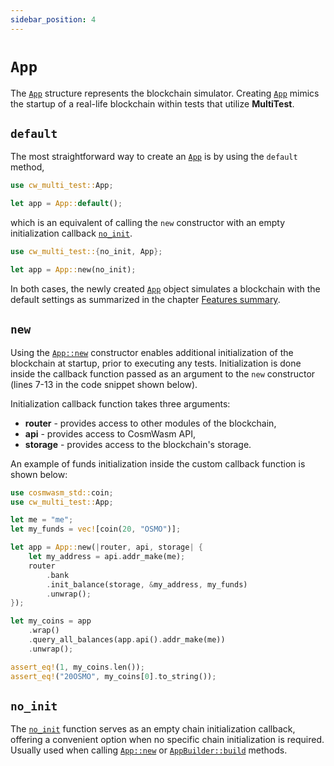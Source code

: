 ```yaml
---
sidebar_position: 4
---
```



# `App`

The [`App`][App] structure represents the blockchain simulator. Creating [`App`][App]
mimics the startup of a real-life blockchain within tests that utilize **MultiTest**.

## `default`

The most straightforward way to create an [`App`][App] is by using the `default` method,

```rust showLineNumbers
use cw_multi_test::App;

let app = App::default();
```

which is an equivalent of calling the `new` constructor with an empty initialization callback [`no_init`][no_init].

```rust showLineNumbers
use cw_multi_test::{no_init, App};

let app = App::new(no_init);
```

In both cases, the newly created [`App`][App] object simulates a blockchain with the default
settings as summarized in the chapter [Features summary](features#features-summary).

## `new`

Using the [`App::new`][new] constructor enables additional initialization of the blockchain
at startup, prior to executing any tests. Initialization is done inside the callback function passed
as an argument to the `new` constructor (lines 7-13 in the code snippet shown below).

Initialization callback function takes three arguments:

- **router** - provides access to other modules of the blockchain,
- **api** - provides access to CosmWasm API,
- **storage** - provides access to the blockchain's storage.

An example of funds initialization inside the custom callback function is shown below:

```rust showLineNumbers {7-13}
use cosmwasm_std::coin;
use cw_multi_test::App;

let me = "me";
let my_funds = vec![coin(20, "OSMO")];

let app = App::new(|router, api, storage| {
    let my_address = api.addr_make(me);
    router
        .bank
        .init_balance(storage, &my_address, my_funds)
        .unwrap();
});

let my_coins = app
    .wrap()
    .query_all_balances(app.api().addr_make(me))
    .unwrap();

assert_eq!(1, my_coins.len());
assert_eq!("20OSMO", my_coins[0].to_string());
```

## `no_init`

The [`no_init`][no_init] function serves as an empty chain initialization callback,
offering a convenient option when no specific chain initialization is required.
Usually used when calling [`App::new`][new] or [`AppBuilder::build`][build] methods.

[App]: https://docs.rs/cw-multi-test/latest/cw_multi_test/struct.App.html
[new]: https://docs.rs/cw-multi-test/latest/cw_multi_test/struct.App.html#method.new
[build]: https://docs.rs/cw-multi-test/latest/cw_multi_test/struct.AppBuilder.html#method.build
[no_init]: https://docs.rs/cw-multi-test/latest/cw_multi_test/fn.no_init.html
